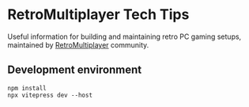 # RetroMultiplayer Tech Tips

Useful information for building and maintaining retro PC gaming setups, maintained by [RetroMultiplayer](https://retromultiplayer.com) community.

## Development environment
```
npm install
npx vitepress dev --host
```
